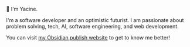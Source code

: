 👋 I'm Yacine.

I'm a software developer and an optimistic futurist. I am passionate about problem solving, tech, AI, software engineering, and web development.

You can visit [my Obsidian publish website](https://yactouat.com) to get to know me better!